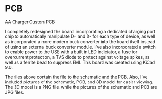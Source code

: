 # PCB
AA Charger Custom PCB

I completely redesigned the board, incorporating a dedicated charging port chip to automatically manipulate D+ and D- for each type of device, as well as incorporated a more modern buck converter into the board itself instead of using an external buck converter module. I've also incorporated a switch to enable power to the USB with a built in LED indiciator, a fuse for overcurrent protection, a TVS diode to protect against voltage spikes, as well as a ferrite bead to suppress EMI. This board was created using KiCad 9.0. 

The files above contain the file to the schematic and the PCB. Also, I've included pictures of the schematic, PCB, and 3D model for easier viewing. The 3D model is a PNG file, while the pictures of the schematic and PCB are JPG files. 
